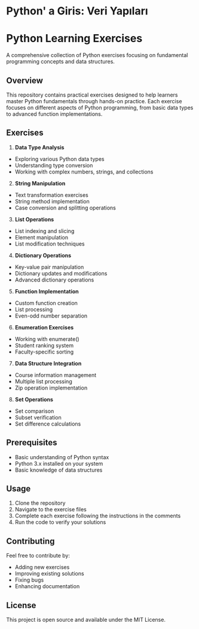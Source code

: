 # Python' a Giris: Veri Yapıları
# Python Learning Exercises

A comprehensive collection of Python exercises focusing on fundamental programming concepts and data structures.

## Overview

This repository contains practical exercises designed to help learners master Python fundamentals through hands-on practice. Each exercise focuses on different aspects of Python programming, from basic data types to advanced function implementations.

## Exercises

1. **Data Type Analysis**
  - Exploring various Python data types
  - Understanding type conversion
  - Working with complex numbers, strings, and collections

2. **String Manipulation**
  - Text transformation exercises
  - String method implementation
  - Case conversion and splitting operations

3. **List Operations**
  - List indexing and slicing
  - Element manipulation 
  - List modification techniques

4. **Dictionary Operations**
  - Key-value pair manipulation
  - Dictionary updates and modifications
  - Advanced dictionary operations

5. **Function Implementation**
  - Custom function creation
  - List processing
  - Even-odd number separation

6. **Enumeration Exercises**
  - Working with enumerate()
  - Student ranking system
  - Faculty-specific sorting

7. **Data Structure Integration**
  - Course information management
  - Multiple list processing
  - Zip operation implementation

8. **Set Operations**
  - Set comparison
  - Subset verification
  - Set difference calculations

## Prerequisites

- Basic understanding of Python syntax
- Python 3.x installed on your system
- Basic knowledge of data structures

## Usage

1. Clone the repository
2. Navigate to the exercise files
3. Complete each exercise following the instructions in the comments
4. Run the code to verify your solutions

## Contributing

Feel free to contribute by:
- Adding new exercises
- Improving existing solutions
- Fixing bugs
- Enhancing documentation

## License

This project is open source and available under the MIT License.
